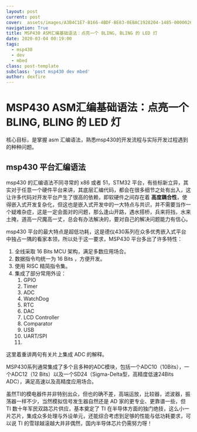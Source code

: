 ```yaml
---
layout: post
current: post
cover:  assets/images/A3B4C1E7-B166-4BDF-BE83-0EBAC1928204-1485-00000268B88788C4.jpg
navigation: True
title: MSP430 ASM汇编基础语法：点亮一个 BLING, BLING 的 LED 灯
date: 2020-03-04 00:19:00
tags:
  - msp430
  - dev
  - mbed
class: post-template
subclass: 'post msp430 dev mbed'
author: dexfire
---
```


# MSP430 ASM汇编基础语法：点亮一个 BLING, BLING 的 LED 灯

核心目标，是掌握 asm 汇编语法，熟悉msp430的开发流程与实际开发过程遇到的种种问题。

## msp430 平台汇编语法

msp430 的汇编语法不同寻常的 x86 或者 51，STM32 平台，有些标新立异，其实对于任意一个硬件平台来讲，其底层汇编代码，都会在很多细节之处有出入，这让许多代码对开发平台产生了很高的依赖，即软硬件之间存在着 **高度耦合性**，使得嵌入式开发复杂化，但这也是嵌入式开发中的一大特点与共识，并不需要当作一个疑难杂症，这是一定会面对的问题，那么逢山开路，遇水搭桥，兵来将挡，水来土掩，道高一尺魔高一丈，总会有办法解决的，要对自己的解决问题能力有信心。

msp430 平台的最大特点是超低功耗，这是德仪430系列在众多优秀嵌入式平台中独占一隅的看家本领，所以处于这一要求，MSP430 平台多出了许多特性：
1. 全线采取 16 Bits MCU 架构，满足多数应用场合。
2. 数据指令均统一为 16 Bits ，方便开发。
3. 使用 RISC 精简指令集。
4. 集成了部分常用外设：
   1. GPIO
   2. Timer
   3. ADC
   4. WatchDog
   5. RTC
   6. DAC
   7. LCD Controller
   8. Comparator
   9. USB
   10. UART/SPI
   11. 


这里着重讲两句有关片上集成 ADC 的解释。

MSP430系列通常集成了多个且多种的ADC模块，包括一个ADC10（10Bits），一个ADC12（12 Bits）以及一个SD24（Sigma-Delta型，高精度低速24Bits ADC），满足高速以及高精度应用场合。

虽然TI的模电器件并非特别出众，但也的确不差，高端运放，比较器，滤波器，振荡器一样不少，当然模拟信号发生器自然还是 AD 家的更专业、更靠谱一些，但 TI 数十年军民双路芯片供应，基本奠定了 TI 在半导体方面的独门绝技，这么小一片芯片，集成众多处理与外设单元，还能综合考虑到足够的性能与低功耗要求，可以说 TI 的雪球越滚越大并非偶然，国内半导体芯片仍需努力呀！
